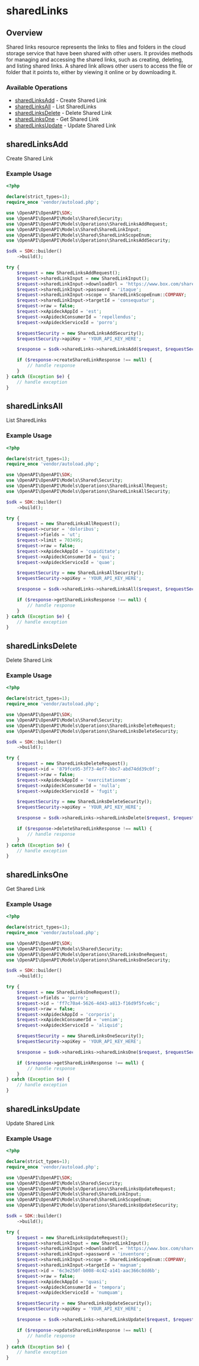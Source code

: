 # sharedLinks

## Overview

Shared links resource represents the links to files and folders in the cloud storage service that have been shared with other users. It provides methods for managing and accessing the shared links, such as creating, deleting, and listing shared links. A shared link allows other users to access the file or folder that it points to, either by viewing it online or by downloading it.

### Available Operations

* [sharedLinksAdd](#sharedlinksadd) - Create Shared Link
* [sharedLinksAll](#sharedlinksall) - List SharedLinks
* [sharedLinksDelete](#sharedlinksdelete) - Delete Shared Link
* [sharedLinksOne](#sharedlinksone) - Get Shared Link
* [sharedLinksUpdate](#sharedlinksupdate) - Update Shared Link

## sharedLinksAdd

Create Shared Link

### Example Usage

```php
<?php

declare(strict_types=1);
require_once 'vendor/autoload.php';

use \OpenAPI\OpenAPI\SDK;
use \OpenAPI\OpenAPI\Models\Shared\Security;
use \OpenAPI\OpenAPI\Models\Operations\SharedLinksAddRequest;
use \OpenAPI\OpenAPI\Models\Shared\SharedLinkInput;
use \OpenAPI\OpenAPI\Models\Shared\SharedLinkScopeEnum;
use \OpenAPI\OpenAPI\Models\Operations\SharedLinksAddSecurity;

$sdk = SDK::builder()
    ->build();

try {
    $request = new SharedLinksAddRequest();
    $request->sharedLinkInput = new SharedLinkInput();
    $request->sharedLinkInput->downloadUrl = 'https://www.box.com/shared/static/rh935iit6ewrmw0unyul.jpeg';
    $request->sharedLinkInput->password = 'itaque';
    $request->sharedLinkInput->scope = SharedLinkScopeEnum::COMPANY;
    $request->sharedLinkInput->targetId = 'consequatur';
    $request->raw = false;
    $request->xApideckAppId = 'est';
    $request->xApideckConsumerId = 'repellendus';
    $request->xApideckServiceId = 'porro';

    $requestSecurity = new SharedLinksAddSecurity();
    $requestSecurity->apiKey = 'YOUR_API_KEY_HERE';

    $response = $sdk->sharedLinks->sharedLinksAdd($request, $requestSecurity);

    if ($response->createSharedLinkResponse !== null) {
        // handle response
    }
} catch (Exception $e) {
    // handle exception
}
```

## sharedLinksAll

List SharedLinks

### Example Usage

```php
<?php

declare(strict_types=1);
require_once 'vendor/autoload.php';

use \OpenAPI\OpenAPI\SDK;
use \OpenAPI\OpenAPI\Models\Shared\Security;
use \OpenAPI\OpenAPI\Models\Operations\SharedLinksAllRequest;
use \OpenAPI\OpenAPI\Models\Operations\SharedLinksAllSecurity;

$sdk = SDK::builder()
    ->build();

try {
    $request = new SharedLinksAllRequest();
    $request->cursor = 'doloribus';
    $request->fields = 'ut';
    $request->limit = 703495;
    $request->raw = false;
    $request->xApideckAppId = 'cupiditate';
    $request->xApideckConsumerId = 'qui';
    $request->xApideckServiceId = 'quae';

    $requestSecurity = new SharedLinksAllSecurity();
    $requestSecurity->apiKey = 'YOUR_API_KEY_HERE';

    $response = $sdk->sharedLinks->sharedLinksAll($request, $requestSecurity);

    if ($response->getSharedLinksResponse !== null) {
        // handle response
    }
} catch (Exception $e) {
    // handle exception
}
```

## sharedLinksDelete

Delete Shared Link

### Example Usage

```php
<?php

declare(strict_types=1);
require_once 'vendor/autoload.php';

use \OpenAPI\OpenAPI\SDK;
use \OpenAPI\OpenAPI\Models\Shared\Security;
use \OpenAPI\OpenAPI\Models\Operations\SharedLinksDeleteRequest;
use \OpenAPI\OpenAPI\Models\Operations\SharedLinksDeleteSecurity;

$sdk = SDK::builder()
    ->build();

try {
    $request = new SharedLinksDeleteRequest();
    $request->id = '879fce95-3f73-4ef7-bbc7-abd74dd39c0f';
    $request->raw = false;
    $request->xApideckAppId = 'exercitationem';
    $request->xApideckConsumerId = 'nulla';
    $request->xApideckServiceId = 'fugit';

    $requestSecurity = new SharedLinksDeleteSecurity();
    $requestSecurity->apiKey = 'YOUR_API_KEY_HERE';

    $response = $sdk->sharedLinks->sharedLinksDelete($request, $requestSecurity);

    if ($response->deleteSharedLinkResponse !== null) {
        // handle response
    }
} catch (Exception $e) {
    // handle exception
}
```

## sharedLinksOne

Get Shared Link

### Example Usage

```php
<?php

declare(strict_types=1);
require_once 'vendor/autoload.php';

use \OpenAPI\OpenAPI\SDK;
use \OpenAPI\OpenAPI\Models\Shared\Security;
use \OpenAPI\OpenAPI\Models\Operations\SharedLinksOneRequest;
use \OpenAPI\OpenAPI\Models\Operations\SharedLinksOneSecurity;

$sdk = SDK::builder()
    ->build();

try {
    $request = new SharedLinksOneRequest();
    $request->fields = 'porro';
    $request->id = 'ff7c70a4-5626-4d43-a813-f16d9f5fce6c';
    $request->raw = false;
    $request->xApideckAppId = 'corporis';
    $request->xApideckConsumerId = 'veniam';
    $request->xApideckServiceId = 'aliquid';

    $requestSecurity = new SharedLinksOneSecurity();
    $requestSecurity->apiKey = 'YOUR_API_KEY_HERE';

    $response = $sdk->sharedLinks->sharedLinksOne($request, $requestSecurity);

    if ($response->getSharedLinkResponse !== null) {
        // handle response
    }
} catch (Exception $e) {
    // handle exception
}
```

## sharedLinksUpdate

Update Shared Link

### Example Usage

```php
<?php

declare(strict_types=1);
require_once 'vendor/autoload.php';

use \OpenAPI\OpenAPI\SDK;
use \OpenAPI\OpenAPI\Models\Shared\Security;
use \OpenAPI\OpenAPI\Models\Operations\SharedLinksUpdateRequest;
use \OpenAPI\OpenAPI\Models\Shared\SharedLinkInput;
use \OpenAPI\OpenAPI\Models\Shared\SharedLinkScopeEnum;
use \OpenAPI\OpenAPI\Models\Operations\SharedLinksUpdateSecurity;

$sdk = SDK::builder()
    ->build();

try {
    $request = new SharedLinksUpdateRequest();
    $request->sharedLinkInput = new SharedLinkInput();
    $request->sharedLinkInput->downloadUrl = 'https://www.box.com/shared/static/rh935iit6ewrmw0unyul.jpeg';
    $request->sharedLinkInput->password = 'inventore';
    $request->sharedLinkInput->scope = SharedLinkScopeEnum::COMPANY;
    $request->sharedLinkInput->targetId = 'magnam';
    $request->id = '6c3e250f-b008-4c42-a141-aac366c8dd6b';
    $request->raw = false;
    $request->xApideckAppId = 'quasi';
    $request->xApideckConsumerId = 'tempora';
    $request->xApideckServiceId = 'numquam';

    $requestSecurity = new SharedLinksUpdateSecurity();
    $requestSecurity->apiKey = 'YOUR_API_KEY_HERE';

    $response = $sdk->sharedLinks->sharedLinksUpdate($request, $requestSecurity);

    if ($response->updateSharedLinkResponse !== null) {
        // handle response
    }
} catch (Exception $e) {
    // handle exception
}
```
